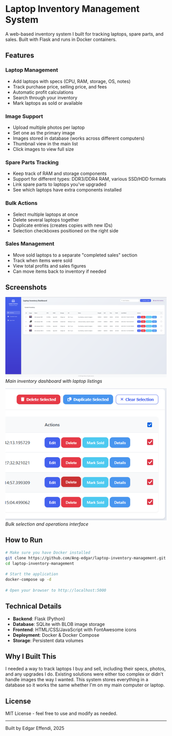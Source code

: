 # Laptop Inventory Management System

A web-based inventory system I built for tracking laptops, spare parts, and sales. Built with Flask and runs in Docker containers.

## Features

### Laptop Management
- Add laptops with specs (CPU, RAM, storage, OS, notes)
- Track purchase price, selling price, and fees
- Automatic profit calculations
- Search through your inventory
- Mark laptops as sold or available

### Image Support
- Upload multiple photos per laptop
- Set one as the primary image
- Images stored in database (works across different computers)
- Thumbnail view in the main list
- Click images to view full size

### Spare Parts Tracking
- Keep track of RAM and storage components
- Support for different types: DDR3/DDR4 RAM, various SSD/HDD formats
- Link spare parts to laptops you've upgraded
- See which laptops have extra components installed

### Bulk Actions
- Select multiple laptops at once
- Delete several laptops together
- Duplicate entries (creates copies with new IDs)
- Selection checkboxes positioned on the right side

### Sales Management
- Move sold laptops to a separate "completed sales" section
- Track when items were sold
- View total profits and sales figures
- Can move items back to inventory if needed

## Screenshots

![Main Dashboard](docs/inventory.png)
*Main inventory dashboard with laptop listings*

![Bulk Selection](docs/bulk_selection.png)
*Bulk selection and operations interface*

## How to Run

```bash
# Make sure you have Docker installed
git clone https://github.com/Ang-edgar/laptop-inventory-management.git
cd laptop-inventory-management

# Start the application
docker-compose up -d

# Open your browser to http://localhost:5000
```

## Technical Details

- **Backend**: Flask (Python)
- **Database**: SQLite with BLOB image storage
- **Frontend**: HTML/CSS/JavaScript with FontAwesome icons
- **Deployment**: Docker & Docker Compose
- **Storage**: Persistent data volumes

## Why I Built This

I needed a way to track laptops I buy and sell, including their specs, photos, and any upgrades I do. Existing solutions were either too complex or didn't handle images the way I wanted. This system stores everything in a database so it works the same whether I'm on my main computer or laptop.

## License

MIT License - feel free to use and modify as needed.

---

Built by Edgar Effendi, 2025